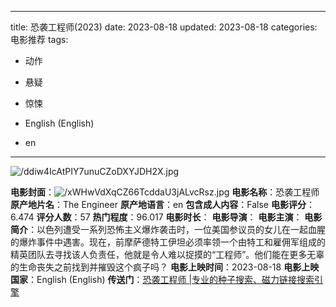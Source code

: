 
---
title: 恐袭工程师(2023)
date: 2023-08-18
updated: 2023-08-18
categories: 电影推荐
tags:

- 动作
- 悬疑
- 惊悚

- English (English)
- en
---

<img src="https://image.tmdb.org/t/p/original/ddiw4IcAtPIY7unuCZoDXYJDH2X.jpg" alt="/ddiw4IcAtPIY7unuCZoDXYJDH2X.jpg" title="/ddiw4IcAtPIY7unuCZoDXYJDH2X.jpg">

**电影封面**：<img src="https://image.tmdb.org/t/p/w200/xWHwVdXqCZ66TcddaU3jALvcRsz.jpg" alt="/xWHwVdXqCZ66TcddaU3jALvcRsz.jpg" title="/xWHwVdXqCZ66TcddaU3jALvcRsz.jpg">
**电影名称**：恐袭工程师
**原产地片名**：The Engineer
**原产地语言**：en
**包含成人内容**：False
**电影评分**：6.474
**评分人数**：57
**热门程度**：96.017
**电影时长**：
**电影导演**：
**电影主演**：
**电影简介**：以色列遭受一系列恐怖主义爆炸袭击时，一位美国参议员的女儿在一起血腥的爆炸事件中遇害。现在，前摩萨德特工伊坦必须率领一个由特工和雇佣军组成的精英团队去寻找该人负责任，他就是令人难以捉摸的“工程师”。他们能在更多无辜的生命丧失之前找到并摧毁这个疯子吗？
**电影上映时间**：2023-08-18
**电影上映国家**：English (English)
**传送门**：[恐袭工程师 |专业的种子搜索、磁力链接搜索引擎](https://movie.amd794.com:2083/?search=The%20Engineer&ordering=&mode=match_phrase&page_size=10&page=1)

